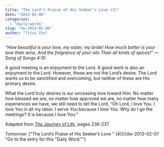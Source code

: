 ```yaml
---
title: "The Lord’s Praise of His Seeker’s Love (3)"
date: "2013-02-06"
categories: 
  - "daily-words"
slug: "dw-2013-02-06"
author: "Titus Chu"
---
```


_“How beautiful is your love, my sister, my bride!_ _How much better is your love than wine,_ _And the fragrance of your oils Than all kinds of spices!”_ _— Song of Songs 4:10_

A good meeting is an enjoyment to the Lord. A good work is also an enjoyment to the Lord. However, these are not the Lord’s desire. The Lord wants us to be sanctified and overcoming, but neither of these are His primary desire.

What the Lord truly desires is our unceasing love toward Him. No matter how blessed we are, no matter how approved we are, no matter how many experiences we have, we still need to tell the Lord, “Oh Lord, I love You. I love You in all my labor. I serve You because I love You. Why do I go the meetings? It is because I love You.”

Adapted from _[The Journey of Life,](/book-journey "Go to the listing for this book.")_ pages 236-237.

Tomorrow: ["The Lord’s Praise of His Seeker’s Love " (4)](/dw-2013-02-07 "Go to the entry for this "Daily Word."")
